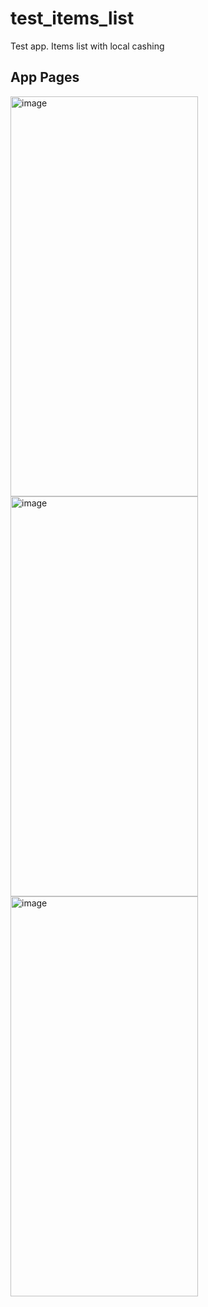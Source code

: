 # test_items_list

Test app. Items list with local cashing

## App Pages

<img width="300" height="640" alt="image" src="https://github.com/user-attachments/assets/699fce36-d3e6-4d8a-a1d5-311d7d00ec84" />
<img width="300" height="640" alt="image" src="https://github.com/user-attachments/assets/bf0c5565-f354-4d71-86a4-a89312f8cad9" />
<img width="300" height="640" alt="image" src="https://github.com/user-attachments/assets/710157ca-9d9d-4afb-9b4d-b1dcba3e001f" />

